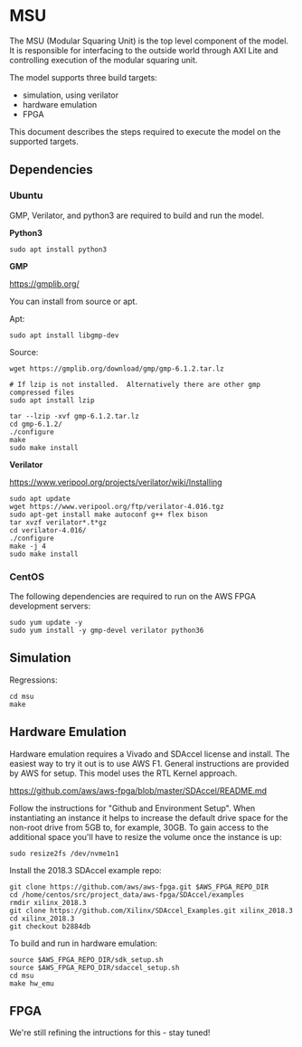 # MSU

The MSU (Modular Squaring Unit) is the top level component of the model. It is responsible for interfacing to the outside world through AXI Lite and controlling execution of the modular squaring unit. 

The model supports three build targets:
- simulation, using verilator
- hardware emulation
- FPGA

This document describes the steps required to execute the model on the supported targets.

## Dependencies

### Ubuntu

GMP, Verilator, and python3 are required to build and run the model. 

**Python3**

```
sudo apt install python3
```

**GMP**

https://gmplib.org/

You can install from source or apt. 

Apt:
```
sudo apt install libgmp-dev
```

Source:
```
wget https://gmplib.org/download/gmp/gmp-6.1.2.tar.lz

# If lzip is not installed.  Alternatively there are other gmp compressed files
sudo apt install lzip

tar --lzip -xvf gmp-6.1.2.tar.lz 
cd gmp-6.1.2/
./configure 
make
sudo make install
```

**Verilator**

https://www.veripool.org/projects/verilator/wiki/Installing

```
sudo apt update
wget https://www.veripool.org/ftp/verilator-4.016.tgz
sudo apt-get install make autoconf g++ flex bison
tar xvzf verilator*.t*gz
cd verilator-4.016/
./configure 
make -j 4
sudo make install
```
### CentOS

The following dependencies are required to run on the AWS FPGA development servers:

```
sudo yum update -y
sudo yum install -y gmp-devel verilator python36
```

## Simulation

Regressions:
```
cd msu
make
```

## Hardware Emulation

Hardware emulation requires a Vivado and SDAccel license and install. The easiest way to try it out is to use AWS F1. General instructions are provided by AWS for setup. This model uses the RTL Kernel approach. 

https://github.com/aws/aws-fpga/blob/master/SDAccel/README.md

Follow the instructions for "Github and Environment Setup". When instantiating an instance it helps to increase the default drive space for the non-root drive from 5GB to, for example, 30GB. To gain access to the additional space you'll have to resize the volume once the instance is up: 
```
sudo resize2fs /dev/nvme1n1
```

Install the 2018.3 SDAccel example repo:
```
git clone https://github.com/aws/aws-fpga.git $AWS_FPGA_REPO_DIR
cd /home/centos/src/project_data/aws-fpga/SDAccel/examples
rmdir xilinx_2018.3
git clone https://github.com/Xilinx/SDAccel_Examples.git xilinx_2018.3
cd xilinx_2018.3
git checkout b2884db
```

To build and run in hardware emulation:
```
source $AWS_FPGA_REPO_DIR/sdk_setup.sh
source $AWS_FPGA_REPO_DIR/sdaccel_setup.sh
cd msu
make hw_emu
```

## FPGA

We're still refining the intructions for this - stay tuned!
